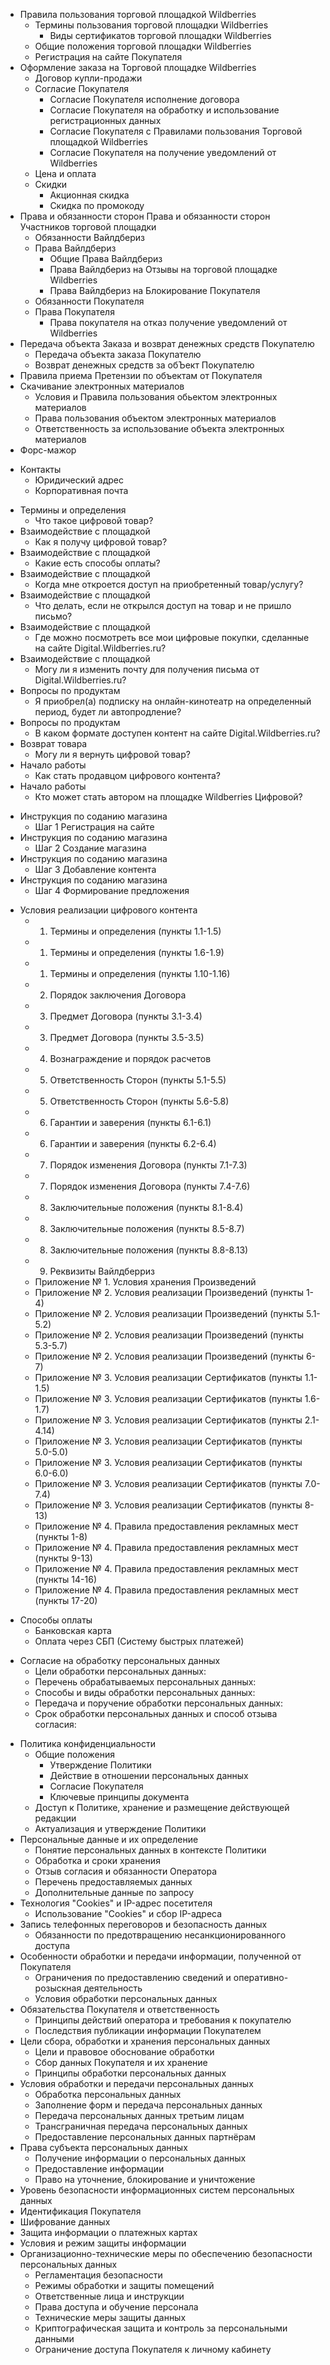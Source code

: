 [comment]: # (Этот файл создан build_toc.py, 2023-12-16T21:08:45Z)

[comment]: # (info_agreement.md)

- Правила пользования торговой площадкой Wildberries
  - Термины пользования торговой площадки Wildberries
    - Виды сертификатов торговой площадки Wildberries
  - Общие положения торговой площадки Wildberries
  - Регистрация на сайте Покупателя
- Оформление заказа на Торговой площадке Wildberries
  - Договор купли-продажи
  - Согласие Покупателя
    - Согласие Покупателя исполнение договора
    - Согласие Покупателя на обработку и использование регистрационных данных
    - Согласие Покупателя с Правилами пользования Торговой площадкой Wildberries
    - Согласие Покупателя на получение уведомлений от Wildberries
  - Цена и оплата
  - Скидки
    - Акционная скидка
    - Скидка по промокоду
- Права и обязанности сторон Права и обязанности сторон Участников торговой площадки
  - Обязанности Вайлдбериз
  - Права Вайлдбериз
    - Общие Права Вайлдбериз
    - Права Вайлдбериз на Отзывы на торговой площадке Wildberries
    - Права Вайлдбериз на Блокирование Покупателя
  - Обязанности Покупателя
  - Права Покупателя
    - Права покупателя на отказ получение уведомлений от Wildberries
- Передача объекта Заказа и возврат денежных средств Покупателю
  - Передача объекта заказа Покупателю
  - Возврат денежных средств за обЪект Покупателю
- Правила приема Претензии по объектам от Покупателя
- Скачивание электронных материалов
  - Условия и Правила пользования обьектом электронных материалов
  - Права пользования объектом электронных материалов
  - Ответственность за использование объекта электронных материалов
- Форс-мажор

[comment]: # (info_contacts.md)

- Контакты
  - Юридический адрес
  - Корпоративная почта

[comment]: # (info_faq.md)

- Термины и определения
  - Что такое цифровой товар?
- Взаимодействие с площадкой
  - Как я получу цифровой товар?
- Взаимодействие с площадкой
  - Какие есть способы оплаты?
- Взаимодействие с площадкой
  - Когда мне откроется доступ на приобретенный товар/услугу?
- Взаимодействие с площадкой
  - Что делать, если не открылся доступ на товар и не пришло письмо?
- Взаимодействие с площадкой
  - Где можно посмотреть все мои цифровые покупки, сделанные на сайте Digital.Wildberries.ru?
- Взаимодействие с площадкой
  - Могу ли я изменить почту для получения письма от Digital.Wildberries.ru?
- Вопросы по продуктам
  - Я приобрел(а) подписку на онлайн-кинотеатр на определенный период, будет ли автопродление?
- Вопросы по продуктам
  - В каком формате доступен контент на сайте Digital.Wildberries.ru?
- Возврат товара
  - Могу ли я вернуть цифровой товар?
- Начало работы
  - Как стать продавцом цифрового контента?
- Начало работы
  - Кто может стать автором на площадке Wildberries Цифровой?

[comment]: # (info_instruction.md)

- Инструкция по соданию магазина
  - Шаг 1 Регистрация на сайте
- Инструкция по соданию магазина
  - Шаг 2 Создание магазина
- Инструкция по соданию магазина
  - Шаг 3 Добавление контента
- Инструкция по соданию магазина
  - Шаг 4 Формирование предложения

[comment]: # (info_oferta.md)

- Условия реализации цифрового контента
  - 1. Термины и определения (пункты 1.1-1.5)
  - 1. Термины и определения (пункты 1.6-1.9)
  - 1. Термины и определения (пункты 1.10-1.16)
  - 2. Порядок заключения Договора
  - 3. Предмет Договора (пункты 3.1-3.4)
  - 3. Предмет Договора (пункты 3.5-3.5)
  - 4. Вознаграждение и порядок расчетов
  - 5. Ответственность Сторон (пункты 5.1-5.5)
  - 5. Ответственность Сторон (пункты 5.6-5.8)
  - 6. Гарантии и заверения (пункты 6.1-6.1)
  - 6. Гарантии и заверения (пункты 6.2-6.4)
  - 7. Порядок изменения Договора (пункты 7.1-7.3)
  - 7. Порядок изменения Договора (пункты 7.4-7.6)
  - 8. Заключительные положения (пункты 8.1-8.4)
  - 8. Заключительные положения (пункты 8.5-8.7)
  - 8. Заключительные положения (пункты 8.8-8.13)
  - 9. Реквизиты Вайлдберриз
  - Приложение № 1. Условия хранения Произведений
  - Приложение № 2. Условия реализации Произведений (пункты 1-4)
  - Приложение № 2. Условия реализации Произведений (пункты 5.1-5.2)
  - Приложение № 2. Условия реализации Произведений (пункты 5.3-5.7)
  - Приложение № 2. Условия реализации Произведений (пункты 6-7)
  - Приложение № 3. Условия реализации Сертификатов (пункты 1.1-1.5)
  - Приложение № 3. Условия реализации Сертификатов (пункты 1.6-1.7)
  - Приложение № 3. Условия реализации Сертификатов (пункты 2.1-4.14)
  - Приложение № 3. Условия реализации Сертификатов (пункты 5.0-5.0)
  - Приложение № 3. Условия реализации Сертификатов (пункты 6.0-6.0)
  - Приложение № 3. Условия реализации Сертификатов (пункты 7.0-7.4)
  - Приложение № 3. Условия реализации Сертификатов (пункты 8-13)
  - Приложение № 4. Правила предоставления рекламных мест (пункты 1-8)
  - Приложение № 4. Правила предоставления рекламных мест (пункты 9-13)
  - Приложение № 4. Правила предоставления рекламных мест (пункты 14-16)
  - Приложение № 4. Правила предоставления рекламных мест (пункты 17-20)

[comment]: # (info_payments.md)

- Способы оплаты
  - Банковская карта
  - Оплата через СБП (Систему быстрых платежей)

[comment]: # (info_personal_data.md)

- Согласие на обработку персональных данных
  - Цели обработки персональных данных:
  - Перечень обрабатываемых персональных данных:
  - Способы и виды обработки персональных данных:
  - Передача и поручение обработки персональных данных:
  - Срок обработки персональных данных и способ отзыва согласия:

[comment]: # (info_privacy_policy.md)

- Политика конфиденциальности
  - Общие положения
    - Утверждение Политики
    - Действие в отношении персональных данных
    - Согласие Покупателя
    - Ключевые принципы документа
  - Доступ к Политике, хранение и размещение действующей редакции
  - Актуализация и утверждение Политики
- Персональные данные и их определение
  - Понятие персональных данных в контексте Политики
  - Обработка и сроки хранения
  - Отзыв согласия и обязанности Оператора
  - Перечень предоставляемых данных
  - Дополнительные данные по запросу
- Технология "Cookies" и IP-адрес посетителя
  - Использование "Cookies" и сбор IP-адреса
- Запись телефонных переговоров и безопасность данных
  - Обязанности по предотвращению несанкционированного доступа
- Особенности обработки и передачи информации, полученной от Покупателя
  - Ограничения по предоставлению сведений и оперативно-розыскная деятельность
  - Условия обработки персональных данных
- Обязательства Покупателя и ответственность
  - Принципы действий оператора и требования к покупателю
  - Последствия публикации информации Покупателем
- Цели сбора, обработки и хранения персональных данных
  - Цели и правовое обоснование обработки
  - Сбор данных Покупателя и их хранение
  - Принципы обработки персональных данных
- Условия обработки и передачи персональных данных
  - Обработка персональных данных
  - Заполнение форм и передача персональных данных
  - Передача персональных данных третьим лицам
  - Трансграничная передача персональных данных
  - Предоставление персональных данных партнёрам
- Права субъекта персональных данных
  - Получение информации о персональных данных
  - Предоставление информации
  - Право на уточнение, блокирование и уничтожение
- Уровень безопасности информационных систем персональных данных
- Идентификация Покупателя
- Шифрование данных
- Защита информации о платежных картах
- Условия и режим защиты информации
- Организационно-технические меры по обеспечению безопасности персональных данных
  - Регламентация безопасности
  - Режимы обработки и защиты помещений
  - Ответственные лица и инструкции
  - Права доступа и обучение персонала
  - Технические меры защиты данных
  - Криптографическая защита и контроль за персональными данными
  - Ограничение доступа Покупателя к личному кабинету
